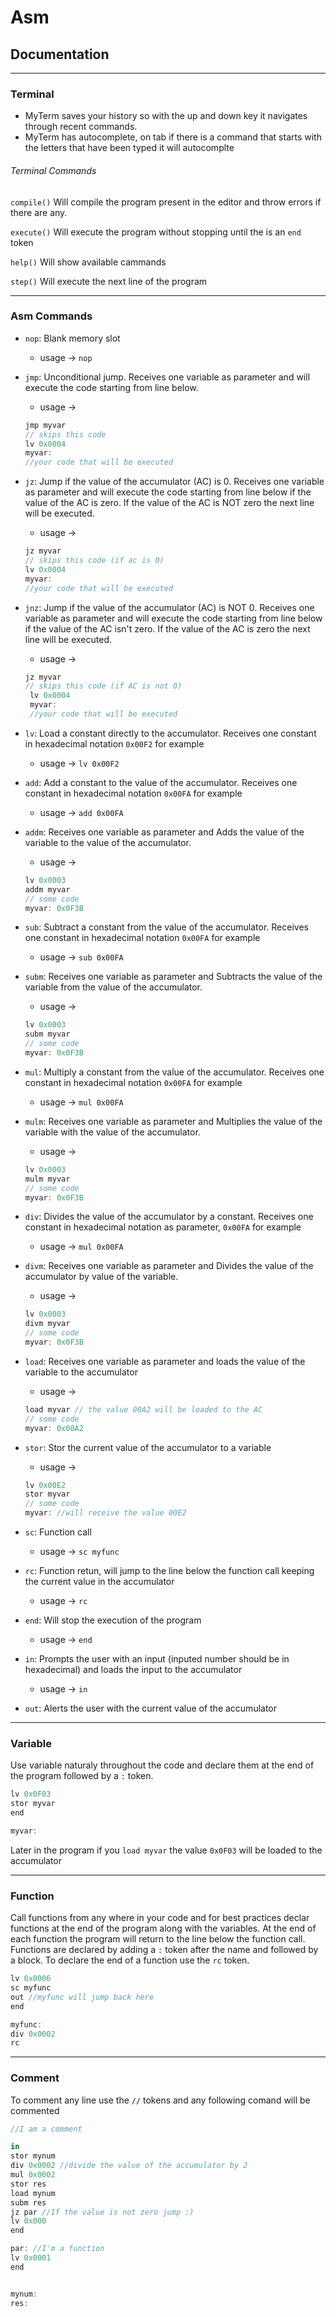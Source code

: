 # Asm

## Documentation
---
### Terminal
* MyTerm saves your history so with the up and down key it navigates through recent commands.
* MyTerm has autocomplete, on tab if there is a command that starts with the letters that have been typed it will autocomplte

###### Terminal Commands

`compile()` Will compile the program present in the editor and throw errors if there are any. 

`execute()` Will execute the program without stopping until the is an `end` token

`help()` Will show available cammands

`step()` Will execute the next line of the program

---
### Asm Commands
  * `nop`: Blank memory slot
      * usage → `nop`

  * `jmp`: Unconditional jump. Receives one variable as parameter and will execute the code starting from  line below.
      * usage → 
      ```js
      jmp myvar
      // skips this code
      lv 0x0004
      myvar:
      //your code that will be executed
      ```

  * `jz`: Jump if the value of the accumulator (AC) is 0. Receives one variable as parameter and will execute the code starting from  line below if the value of the AC is zero. If the value of the AC is NOT zero the next line will be executed.
    * usage → 
    ```js
    jz myvar
    // skips this code (if ac is 0)
    lv 0x0004
    myvar:
    //your code that will be executed
    ```

  * `jnz`: Jump if the value of the accumulator (AC) is NOT 0. Receives one variable as parameter and will execute the code starting from  line below if the value of the AC isn't zero. If the value of the AC is zero the next line will be executed.
    * usage → 
    ```js
    jz myvar
    // skips this code (if AC is not 0)
     lv 0x0004
     myvar:
     //your code that will be executed
     ```

  * `lv`: Load a constant directly to the accumulator. Receives one constant in hexadecimal notation `0x00F2` for example
    * usage → `lv 0x00F2`

  * `add`: Add a constant to the value of the accumulator. Receives one constant in hexadecimal notation `0x00FA` for example
    * usage → `add 0x00FA`

  * `addm`: Receives one variable as parameter and Adds the value of the variable to the value of the accumulator. 
    * usage → 
    ```js
    lv 0x0003
    addm myvar
    // some code 
    myvar: 0x0F3B
    ```

  * `sub`: Subtract a constant from the value of the accumulator. Receives one constant in hexadecimal notation `0x00FA` for example
    * usage → `sub 0x00FA`

  * `subm`: Receives one variable as parameter and Subtracts the value of the variable from the value of the accumulator. 
    * usage → 
    ```js
    lv 0x0003
    subm myvar
    // some code 
    myvar: 0x0F3B
    ```

  * `mul`: Multiply a constant from the value of the accumulator. Receives one constant in hexadecimal notation `0x00FA` for example
    * usage → `mul 0x00FA`

  * `mulm`: Receives one variable as parameter and Multiplies the value of the variable with the value of the accumulator. 
    * usage → 
    ```js
    lv 0x0003
    mulm myvar
    // some code 
    myvar: 0x0F3B
    ```

  * `div`: Divides the value of the accumulator by a constant. Receives one constant in hexadecimal notation as parameter, `0x00FA` for example
    * usage → `mul 0x00FA`

  * `divm`: Receives one variable as parameter and Divides the value of the accumulator by value of the variable. 
    * usage → 
    ```js
    lv 0x0003
    divm myvar
    // some code 
    myvar: 0x0F3B
    ```

  * `load`: Receives one variable as parameter and loads the value of the variable to the accumulator
    * usage → 
    ```js
    load myvar // the value 00A2 will be loaded to the AC
    // some code
    myvar: 0x00A2
    ```

  * `stor`: Stor the current value of the accumulator to a variable
    * usage → 
    ```js
    lv 0x00E2
    stor myvar
    // some code
    myvar: //will receive the value 00E2
    ```
  * `sc`: Function call
      * usage → `sc myfunc`

  * `rc`: Function retun, will jump to the line below the function call keeping the current value in the accumulator
      * usage → `rc`

  * `end`: Will stop the execution of the program
    * usage → `end`

  * `in`: Prompts the user with an input (inputed number should be in hexadecimal) and loads the input to the accumulator
      * usage → `in`

  * `out`: Alerts the user with the current value of the accumulator 


---
### Variable
Use variable naturaly throughout the code and declare them at the end of the program followed by a `:` token.

```js
lv 0x0F03
stor myvar
end

myvar:
```
Later in the program if you `load myvar` the value `0x0F03` will be loaded to the accumulator

---
### Function
Call functions from any where in your code and for best practices declar functions at the end of the program along with the variables. At the end of each function the program will return to the line below the function call. Functions are declared by adding a `:` token after the name and followed by a block. To declare the end of a function use the `rc` token.

```js
lv 0x0006
sc myfunc
out //myfunc will jump back here
end

myfunc:
div 0x0002
rc
```

---
### Comment
To comment any line use the `//` tokens and any following comand will be commented
```js
//I am a comment

in
stor mynum
div 0x0002 //divide the value of the accumulator by 2
mul 0x0002
stor res
load mynum
subm res
jz par //If the value is not zero jump :)
lv 0x000
end

par: //I'm a function
lv 0x0001
end


mynum:
res:
```
